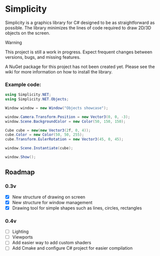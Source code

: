 # Simplicity

Simplicity is a graphics library for C# designed to be as straightforward as possible.
The library minimizes the lines of code required to draw 2D/3D objects on the screen.

> [!WARNING]
> This project is still a work in progress. Expect frequent changes between versions, bugs, and missing features.

A NuGet package for this project has not been created yet. Please see the wiki for more information on how to install the library.

### Example code:

```cs
using Simplicity.NET;
using Simplicity.NET.Objects;

Window window = new Window("Objects showcase");

window.Camera.Transform.Position = new Vector3(0, 0, -3);
window.Scene.BackgroundColor = new Color(50, 150, 150);

Cube cube = new(new Vector3(2f, 0, 4));
cube.Color = new Color(50, 50, 255);
cube.Transform.EulerRotation = new Vector3(45, 0, 45);

window.Scene.Instantiate(cube);

window.Show();
```

## Roadmap

### 0.3v 

- [x] New structure of drawing on screen 
- [x] New structure for window management
- [x] Drawing tool for simple shapes such as lines, circles, rectangles

### 0.4v 

- [ ] Lighting
- [ ] Viewports
- [ ] Add easier way to add custom shaders
- [ ] Add Cmake and configure C# project for easier compilation
